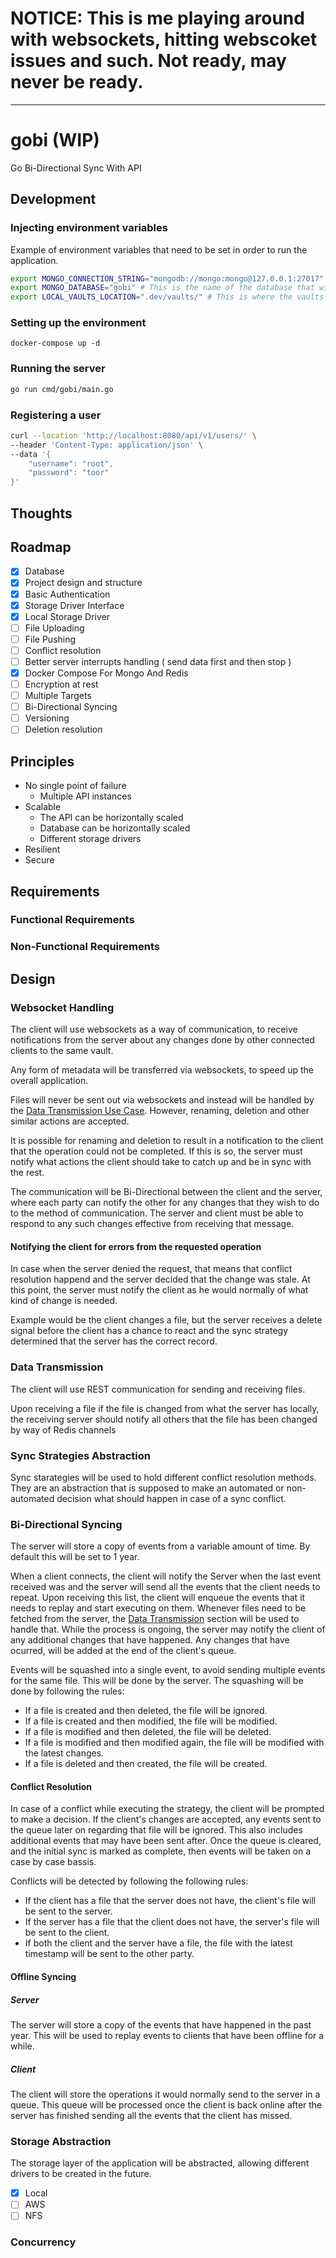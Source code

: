 # NOTICE: This is me playing around with websockets, hitting webscoket issues and such. Not ready, may never be ready.

***

# gobi (WIP)

Go Bi-Directional Sync With API

## Development

### Injecting environment variables

Example of environment variables that need to be set in order to run the application.
```bash
export MONGO_CONNECTION_STRING="mongodb://mongo:mongo@127.0.0.1:27017" # This is the default connection string for the docker-compose file
export MONGO_DATABASE="gobi" # This is the name of the database that will be used to store the data
export LOCAL_VAULTS_LOCATION=".dev/vaults/" # This is where the vaults will be stored
```

### Setting up the environment

```
docker-compose up -d
```

### Running the server 

```bash
go run cmd/gobi/main.go
```

### Registering a user

```bash
curl --location 'http://localhost:8080/api/v1/users/' \
--header 'Content-Type: application/json' \
--data '{
    "username": "root",
    "password": "toor"
}'
```

## Thoughts


## Roadmap

- [x] Database
- [x] Project design and structure
- [x] Basic Authentication
- [x] Storage Driver Interface
- [x] Local Storage Driver
- [ ] File Uploading
- [ ] File Pushing
- [ ] Conflict resolution
- [ ] Better server interrupts handling ( send data first and then stop )
- [x] Docker Compose For Mongo And Redis
- [ ] Encryption at rest
- [ ] Multiple Targets
- [ ] Bi-Directional Syncing
- [ ] Versioning
- [ ] Deletion resolution

## Principles

- No single point of failure
  - Multiple API instances
- Scalable
  - The API can be horizontally scaled
  - Database can be horizontally scaled
  - Different storage drivers
- Resilient
- Secure

## Requirements

### Functional Requirements

### Non-Functional Requirements

## Design

### Websocket Handling

The client will use websockets as a way of communication, to receive notifications from the server about any changes done by other connected
clients to the same vault. 

Any form of metadata will be transferred via websockets, to speed up the overall application.

Files will never be sent out via websockets and instead will be handled by the [Data Transmission Use Case](#data-transmission). However,
renaming, deletion and other similar actions are accepted.

It is possible for renaming and deletion to result in a notification to the client that the operation could not be completed. If this is so,
the server must notify what actions the client should take to catch up and be in sync with the rest. 

The communication will be Bi-Directional between the client and the server, where each party can notify the other for any changes that they
wish to do to the method of communication. The server and client must be able to respond to any such changes effective from receiving that
message.

#### Notifying the client for errors from the requested operation

In case when the server denied the request, that means that conflict resolution happend and the server decided that the change was stale. At
this point, the server must notify the client as he would normally of what kind of change is needed.

Example would be the client changes a file, but the server receives a delete signal before the client has a chance to react and the
sync strategy determined that the server has the correct record.

### Data Transmission

The client will use REST communication for sending and receiving files.

Upon receiving a file if the file is changed from what the server has locally, the receiving server should notify all others that the 
file has been changed by way of Redis channels

### Sync Strategies Abstraction

Sync starategies will be used to hold different conflict resolution methods. They are an abstraction that is supposed to make an automated
or non-automated decision what should happen in case of a sync conflict. 

### Bi-Directional Syncing

The server will store a copy of events from a variable amount of time. By default this will be set to 1 year.

When a client connects, the client will notify the Server when the last event received was and the server will send all the 
events that the client needs to repeat. Upon receiving this list, the client will enqueue the events that it needs to replay 
and start executing on them. Whenever files need to be fetched from the server, the [Data Transmission](#data-transmission)
section will be used to handle that. While the process is ongoing, the server may notify the client of any additional changes that have happened. Any changes that have
ocurred, will be added at the end of the client's queue.

Events will be squashed into a single event, to avoid sending multiple events for the same file. This will be done by the server. The
squashing will be done by following the rules:
- If a file is created and then deleted, the file will be ignored.
- If a file is created and then modified, the file will be modified.
- If a file is modified and then deleted, the file will be deleted.
- If a file is modified and then modified again, the file will be modified with the latest changes.
- If a file is deleted and then created, the file will be created.

#### Conflict Resolution

In case of a conflict while executing the strategy, the client will be prompted to make a decision. 
If the client's changes are accepted, any events sent to the queue later on regarding that file will be ignored. 
This also includes additional events that may have been sent after. Once the queue is cleared, and the initial sync is marked as complete,
then events will be taken on a case by case bassis.

Conflicts will be detected by following the following rules:
- If the client has a file that the server does not have, the client's file will be sent to the server.
- If the server has a file that the client does not have, the server's file will be sent to the client.
- If both the client and the server have a file, the file with the latest timestamp will be sent to the other party.


#### Offline Syncing

##### Server

The server will store a copy of the events that have happened in the past year. This will be used to replay events to clients that have been offline for a while.

##### Client

The client will store the operations it would normally send to the server in a queue. This queue will be processed once the client is back online after the 
server has finished sending all the events that the client has missed.

### Storage Abstraction

The storage layer of the application will be abstracted, allowing different drivers to be created in the future.

- [x] Local
- [ ] AWS
- [ ] NFS

### Concurrency

